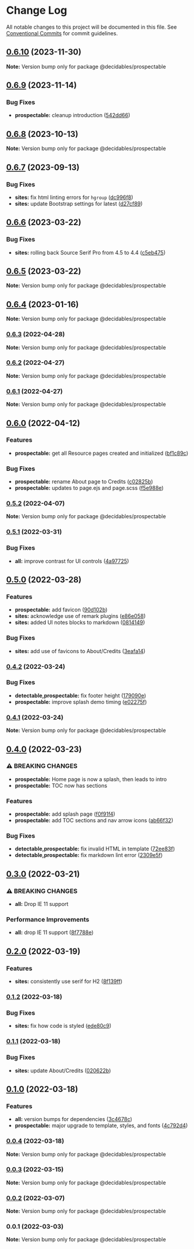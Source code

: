 # Change Log

All notable changes to this project will be documented in this file.
See [Conventional Commits](https://conventionalcommits.org) for commit guidelines.

## [0.6.10](https://github.com/decidables/decidables/compare/@decidables/prospectable@0.6.9...@decidables/prospectable@0.6.10) (2023-11-30)

**Note:** Version bump only for package @decidables/prospectable





## [0.6.9](https://github.com/decidables/decidables/compare/@decidables/prospectable@0.6.8...@decidables/prospectable@0.6.9) (2023-11-14)


### Bug Fixes

* **prospectable:** cleanup introduction ([542dd66](https://github.com/decidables/decidables/commit/542dd66fd52b617f838269f04d458746c9d9989d))



## [0.6.8](https://github.com/decidables/decidables/compare/@decidables/prospectable@0.6.7...@decidables/prospectable@0.6.8) (2023-10-13)

**Note:** Version bump only for package @decidables/prospectable





## [0.6.7](https://github.com/decidables/decidables/compare/@decidables/prospectable@0.6.6...@decidables/prospectable@0.6.7) (2023-09-13)


### Bug Fixes

* **sites:** fix html linting errors for `hgroup` ([dc996f8](https://github.com/decidables/decidables/commit/dc996f816319c6512adb768f73752fa443d2be87))
* **sites:** update Bootstrap settings for latest ([d27cf89](https://github.com/decidables/decidables/commit/d27cf898d0ef6ade279eb1d67eccfbb2eaf2171b))



## [0.6.6](https://github.com/decidables/decidables/compare/@decidables/prospectable@0.6.5...@decidables/prospectable@0.6.6) (2023-03-22)


### Bug Fixes

* **sites:** rolling back Source Serif Pro from 4.5 to 4.4 ([c5eb475](https://github.com/decidables/decidables/commit/c5eb4754b60fb1036c85dbaff3cd3d534f3a6267))



## [0.6.5](https://github.com/decidables/decidables/compare/@decidables/prospectable@0.6.4...@decidables/prospectable@0.6.5) (2023-03-22)

**Note:** Version bump only for package @decidables/prospectable





## [0.6.4](https://github.com/decidables/decidables/compare/@decidables/prospectable@0.6.3...@decidables/prospectable@0.6.4) (2023-01-16)

**Note:** Version bump only for package @decidables/prospectable





### [0.6.3](https://github.com/decidables/decidables/compare/@decidables/prospectable@0.6.2...@decidables/prospectable@0.6.3) (2022-04-28)

**Note:** Version bump only for package @decidables/prospectable





### [0.6.2](https://github.com/decidables/decidables/compare/@decidables/prospectable@0.6.1...@decidables/prospectable@0.6.2) (2022-04-27)

**Note:** Version bump only for package @decidables/prospectable





### [0.6.1](https://github.com/decidables/decidables/compare/@decidables/prospectable@0.6.0...@decidables/prospectable@0.6.1) (2022-04-27)

**Note:** Version bump only for package @decidables/prospectable





## [0.6.0](https://github.com/decidables/decidables/compare/@decidables/prospectable@0.5.2...@decidables/prospectable@0.6.0) (2022-04-12)


### Features

* **prospectable:** get all Resource pages created and initialized ([bf1c89c](https://github.com/decidables/decidables/commit/bf1c89c2b31eeee5df4a65d2c233c62909ca8dfc))


### Bug Fixes

* **prospectable:** rename About page to Credits ([c02825b](https://github.com/decidables/decidables/commit/c02825b177ab148890e7a79b3b40c4df9c7de22a))
* **prospectable:** updates to page.ejs and page.scss ([f5e988e](https://github.com/decidables/decidables/commit/f5e988e846d20f46d9bcf65749e13e5db9a9d8f4))



### [0.5.2](https://github.com/decidables/decidables/compare/@decidables/prospectable@0.5.1...@decidables/prospectable@0.5.2) (2022-04-07)

**Note:** Version bump only for package @decidables/prospectable





### [0.5.1](https://github.com/decidables/decidables/compare/@decidables/prospectable@0.5.0...@decidables/prospectable@0.5.1) (2022-03-31)


### Bug Fixes

* **all:** improve contrast for UI controls ([4a97725](https://github.com/decidables/decidables/commit/4a9772558c569bf18c92c36731c6b05f9630ac2c))



## [0.5.0](https://github.com/decidables/decidables/compare/@decidables/prospectable@0.4.2...@decidables/prospectable@0.5.0) (2022-03-28)


### Features

* **prospectable:** add favicon ([90d102b](https://github.com/decidables/decidables/commit/90d102b7b6d4644bc3db0e8947ac54eb2da489a9))
* **sites:** acknowledge use of remark plugins ([e86e058](https://github.com/decidables/decidables/commit/e86e0587b6ac9413b274629ac9f4937f03a6137d))
* **sites:** added UI notes blocks to markdown ([0814149](https://github.com/decidables/decidables/commit/0814149f6d4b364f0d7730ff9ea56e52175e25dc))


### Bug Fixes

* **sites:** add use of favicons to About/Credits ([3eafa14](https://github.com/decidables/decidables/commit/3eafa144d643845acceab9557cde73aaf8ba0fdd))



### [0.4.2](https://github.com/decidables/decidables/compare/@decidables/prospectable@0.4.1...@decidables/prospectable@0.4.2) (2022-03-24)


### Bug Fixes

* **detectable,prospectable:** fix footer height ([179090e](https://github.com/decidables/decidables/commit/179090eafd37163c6d0288b86e7ac2bce9269750))
* **prospectable:** improve splash demo timing ([e02275f](https://github.com/decidables/decidables/commit/e02275f561a1c2efa059d0257d9f35336ee59790))



### [0.4.1](https://github.com/decidables/decidables/compare/@decidables/prospectable@0.4.0...@decidables/prospectable@0.4.1) (2022-03-24)

**Note:** Version bump only for package @decidables/prospectable





## [0.4.0](https://github.com/decidables/decidables/compare/@decidables/prospectable@0.3.0...@decidables/prospectable@0.4.0) (2022-03-23)


### ⚠ BREAKING CHANGES

* **prospectable:** Home page is now a splash, then leads to intro
* **prospectable:** TOC now has sections

### Features

* **prospectable:** add splash page ([f0f91f4](https://github.com/decidables/decidables/commit/f0f91f45c51882d28d965a2d32056d89a225b3e9))
* **prospectable:** add TOC sections and nav arrow icons ([ab66f32](https://github.com/decidables/decidables/commit/ab66f3260dbc160d2aadbd36e1627209b550b31e))


### Bug Fixes

* **detectable,prospectable:** fix invalid HTML in template ([72ee83f](https://github.com/decidables/decidables/commit/72ee83ffb5657e95fd3e2c0c43862272bc5b09a9))
* **detectable,prospectable:** fix markdown lint error ([2309e5f](https://github.com/decidables/decidables/commit/2309e5fe44be9b644acae4299b7e3b43b79c8f27))



## [0.3.0](https://github.com/decidables/decidables/compare/@decidables/prospectable@0.2.0...@decidables/prospectable@0.3.0) (2022-03-21)


### ⚠ BREAKING CHANGES

* **all:** Drop IE 11 support

### Performance Improvements

* **all:** drop IE 11 support ([8f7788e](https://github.com/decidables/decidables/commit/8f7788e0e1409e823dce0e16caf793b58084af91))



## [0.2.0](https://github.com/decidables/decidables/compare/@decidables/prospectable@0.1.2...@decidables/prospectable@0.2.0) (2022-03-19)


### Features

* **sites:** consistently use serif for H2 ([8f139ff](https://github.com/decidables/decidables/commit/8f139ff6d6001b7b7f282e6d2ac55292f178c459))



### [0.1.2](https://github.com/decidables/decidables/compare/@decidables/prospectable@0.1.1...@decidables/prospectable@0.1.2) (2022-03-18)


### Bug Fixes

* **sites:** fix how code is styled ([ede80c9](https://github.com/decidables/decidables/commit/ede80c9c625f0bc324d5be16fec39d847ade93e3))



### [0.1.1](https://github.com/decidables/decidables/compare/@decidables/prospectable@0.1.0...@decidables/prospectable@0.1.1) (2022-03-18)


### Bug Fixes

* **sites:** update About/Credits ([020622b](https://github.com/decidables/decidables/commit/020622b950cdda1c423b8f1ce21d58fe443e50ee))



## [0.1.0](https://github.com/decidables/decidables/compare/@decidables/prospectable@0.0.4...@decidables/prospectable@0.1.0) (2022-03-18)


### Features

* **all:** version bumps for dependencies ([3c4678c](https://github.com/decidables/decidables/commit/3c4678cb8753cac592feeaa646dd57b7ec622536))
* **prospectable:** major upgrade to template, styles, and fonts ([4c792d4](https://github.com/decidables/decidables/commit/4c792d466dac75e40c3c424f91ccf972066694c5))



### [0.0.4](https://github.com/decidables/decidables/compare/@decidables/prospectable@0.0.3...@decidables/prospectable@0.0.4) (2022-03-18)

**Note:** Version bump only for package @decidables/prospectable





### [0.0.3](https://github.com/decidables/decidables/compare/@decidables/prospectable@0.0.2...@decidables/prospectable@0.0.3) (2022-03-15)

**Note:** Version bump only for package @decidables/prospectable





### [0.0.2](https://github.com/decidables/decidables/compare/@decidables/prospectable@0.0.1...@decidables/prospectable@0.0.2) (2022-03-07)

**Note:** Version bump only for package @decidables/prospectable





### 0.0.1 (2022-03-03)

**Note:** Version bump only for package @decidables/prospectable

